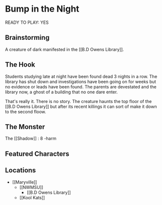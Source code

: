 # Bump in the Night
READY TO PLAY: YES
## Brainstorming
A creature of dark manifested in the [[B.D Owens Library]].

## The Hook
Students studying late at night have been found dead 3 nights in a row. The library has shut down and investigations have been going on for weeks but no evidence or leads have been found. The parents are devestated and the library now, a ghost of a building that no one dare enter.

That's really it. There is no story. The creature haunts the top floor of the [[B.D Owens Library]] but after its recent killings it can sort of make it down to the second floow.
## The Monster
The [[Shadow]] : 8 -harm
## Featured Characters


## Locations
- [[Maryville]]
	- [[NWMSU]]
		- [[B.D Owens Library]]
	- [[Kool Kats]]